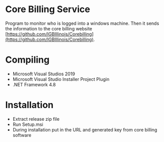 # Core Billing Service


Program to monitor who is logged into a windows machine.  Then it sends the information to the core billing website [https://github.com/IGBIllinois/Corebilling](https://github.com/IGBIllinois/Corebilling).

# Compiling

* Microsoft Visual Studios 2019
* Microsoft Visual Studio Installer Project Plugin
* .NET Framework 4.8

# Installation

* Extract release zip file
* Run Setup.msi
* During installation put in the URL and generated key from core billing software

